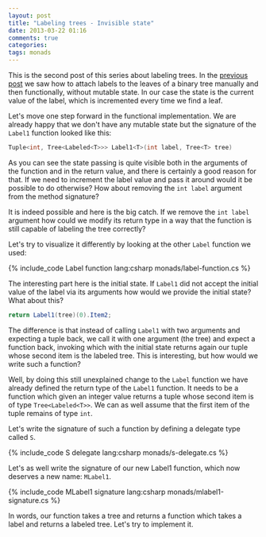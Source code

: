 ```yaml
---
layout: post
title: "Labeling trees - Invisible state"
date: 2013-03-22 01:16
comments: true
categories: 
tags: monads
---
```


This is the second post of this series about labeling trees. In the [previous post][introduction] we saw how to attach labels to the leaves of a binary tree manually and then functionally, without mutable state. In our case the state is the current value of the label, which is incremented every time we find a leaf.

Let's move one step forward in the functional implementation. We are already happy that we don't have any mutable state but the signature of the `Label1` function looked like this:

``` csharp
Tuple<int, Tree<Labeled<T>>> Label1<T>(int label, Tree<T> tree)
```

As you can see the state passing is quite visible both in the arguments of the function and in the return value, and there is certainly a good reason for that. If we need to increment the label value and pass it around would it be possible to do otherwise? How about removing the `int label` argument from the method signature?

It is indeed possible and here is the big catch. If we remove the `int label` argument how could we modify its return type in a way that the function is still capable of labeling the tree correctly? 

Let's try to visualize it differently by looking at the other `Label` function we used:

{% include_code Label function lang:csharp monads/label-function.cs %}

The interesting part here is the initial state. If `Label1` did not accept the initial value of the label via its arguments how would we provide the initial state? What about this?

``` csharp
return Label1(tree)(0).Item2;
```
The difference is that instead of calling `Label1` with two arguments and expecting a tuple back, we call it with one argument (the tree) and expect a function back, invoking which with the initial state returns again our tuple whose second item is the labeled tree. This is interesting, but how would we write such a function?

Well, by doing this still unexplained change to the `Label` function we have already defined the return type of the `Label1` function. It needs to be a function which given an integer value returns a tuple whose second item is of type `Tree<Labeled<T>>`. We can as well assume that the first item of the tuple remains of type `int`. 

Let's write the signature of such a function by defining a delegate type called `S`.

{% include_code S delegate lang:csharp monads/s-delegate.cs %}

Let's as well write the signature of our new Label1 function, which now deserves a new name: `MLabel1`.

{% include_code MLabel1 signature lang:csharp monads/mlabel1-signature.cs %}

In words, our function takes a tree and returns a function which takes a label and returns a labeled tree. Let's try to implement it.

[introduction]: {{base_url}}/blog/2013/03/17/labeling-trees-introduction/